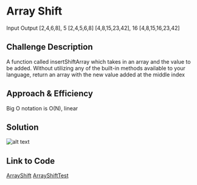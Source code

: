 # Array Shift
Input	             Output
[2,4,6,8], 5	     [2,4,5,6,8]
[4,8,15,23,42], 16	 [4,8,15,16,23,42]

## Challenge Description
A function called insertShiftArray which takes in an array and the value to be added.
Without utilizing any of the built-in methods available to your language, return an
array with the new value added at the middle index

## Approach & Efficiency
Big O notation is O(N), linear

## Solution
![alt text](https://github.com/skadariya/data-structures-and-algorithms/blob/master/code-challenges/401/assets/ArrayShift.jpg)

## Link to Code
[ArrayShift](https://github.com/skadariya/data-structures-and-algorithms/blob/master/code-challenges/401/src/main/java/codeChallenge/ArrayShift.java)
[ArrayShiftTest](https://github.com/skadariya/data-structures-and-algorithms/blob/master/code-challenges/401/src/test/java/codeChallenge/ArrayShiftTest.java)
